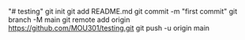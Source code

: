"# testing"  git init git add README.md git commit -m "first commit" git branch -M main git remote add origin https://github.com/MOU301/testing.git git push -u origin main
